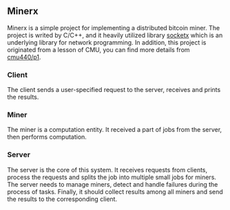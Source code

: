 ## Minerx

Minerx is a simple project for implementing a distributed bitcoin miner. The project is writed by C/C++, and it heavily utilized library [socketx](https://github.com/fancyqlx/socketx) which is an underlying library for network programming. In addition, this project is originated from a lesson of CMU, you can find more details from [cmu440/p1](https://github.com/cmu440/p1/blob/master/p1.pdf).

### Client
The client sends a user-specified request to the server, receives and prints the results.

### Miner
The miner is a computation entity. It received a part of jobs from the server, then performs computation.

### Server
The server is the core of this system. It receives requests from clients, process the requests and splits the job into multiple small jobs for miners. The server needs to manage miners, detect and handle failures during the process of tasks. Finally, it should collect results among all miners and send the results to the corresponding client.